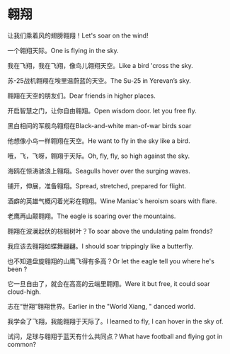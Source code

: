 # 翱翔

<p><span class="chinese">让我们乘着风的翅膀翱翔！</span><span class="english">Let's soar on the wind!</span></p>

<p><span class="chinese">一个翱翔天际。</span><span class="english">One is flying in the sky.</span></p>

<p><span class="chinese">我在飞翔，我在飞翔，像鸟儿翱翔天空。</span><span class="english">Like a bird 'cross the sky.</span></p>

<p><span class="chinese">苏-25战机翱翔在埃里温蔚蓝的天空。</span><span class="english">The Su-25 in Yerevan’s sky.</span></p>

<p><span class="chinese">翱翔在天空的朋友们。</span><span class="english">Dear friends in higher places.</span></p>

<p><span class="chinese">开启智慧之门，让你自由翱翔。</span><span class="english">Open wisdom door. let you free fly.</span></p>

<p><span class="chinese">黑白相间的军舰鸟翱翔在</span><span class="english">Black-and-white man-of-war birds soar</span></p>

<p><span class="chinese">他想像小鸟一样翱翔在天空。</span><span class="english">He want to fly in the sky like a bird.</span></p>

<p><span class="chinese">哦，飞，飞呀，翱翔于天际。</span><span class="english">Oh, fly, fly, so high against the sky.</span></p>

<p><span class="chinese">海鸥在惊涛骇浪上翱翔。</span><span class="english">Seagulls hover over the surging waves.</span></p>

<p><span class="chinese">铺开，伸展，准备翱翔。</span><span class="english">Spread, stretched, prepared for flight.</span></p>

<p><span class="chinese">酒癖的英雄气概闪着光彩在翱翔。</span><span class="english">Wine Maniac's heroism soars with flare.</span></p>

<p><span class="chinese">老鹰再山颠翱翔。</span><span class="english">The eagle is soaring over the mountains.</span></p>

<p><span class="chinese">翱翔在波澜起伏的棕榈树叶？</span><span class="english">To soar above the undulating palm fronds?</span></p>

<p><span class="chinese">我应该去翱翔如蝶舞翩翩。</span><span class="english">I should soar trippingly like a butterfly.</span></p>

<p><span class="chinese">也不知道盘旋翱翔的山鹰飞得有多高？</span><span class="english">Or let the eagle tell you where he's been ?</span></p>

<p><span class="chinese">它一旦自由了，就会在高高的云端里翱翔。</span><span class="english">Were it but free, it could soar cloud-high.</span></p>

<p><span class="chinese">志在“世翔”翱翔世界。</span><span class="english">Earlier in the "World Xiang, " danced world.</span></p>

<p><span class="chinese">我学会了飞翔，我能翱翔于天际了。</span><span class="english">I learned to fly, I can hover in the sky of.</span></p>

<p><span class="chinese">试问，足球与翱翔于蓝天有什么共同点？</span><span class="english">What have football and flying got in common?</span></p>

